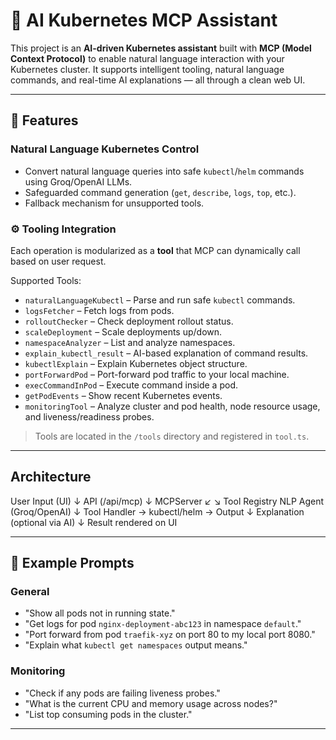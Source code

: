 # 🤖 AI Kubernetes MCP Assistant

This project is an **AI-driven Kubernetes assistant** built with **MCP (Model Context Protocol)** to enable natural language interaction with your Kubernetes cluster. It supports intelligent tooling, natural language commands, and real-time AI explanations — all through a clean web UI.

---

## 🚀 Features

### Natural Language Kubernetes Control
- Convert natural language queries into safe `kubectl`/`helm` commands using Groq/OpenAI LLMs.
- Safeguarded command generation (`get`, `describe`, `logs`, `top`, etc.).
- Fallback mechanism for unsupported tools.

### ⚙️ Tooling Integration
Each operation is modularized as a **tool** that MCP can dynamically call based on user request.

Supported Tools:
- `naturalLanguageKubectl` – Parse and run safe `kubectl` commands.
- `logsFetcher` – Fetch logs from pods.
- `rolloutChecker` – Check deployment rollout status.
- `scaleDeployment` – Scale deployments up/down.
- `namespaceAnalyzer` – List and analyze namespaces.
- `explain_kubectl_result` – AI-based explanation of command results.
- `kubectlExplain` – Explain Kubernetes object structure.
- `portForwardPod` – Port-forward pod traffic to your local machine.
- `execCommandInPod` – Execute command inside a pod.
- `getPodEvents` – Show recent Kubernetes events.
- `monitoringTool` – Analyze cluster and pod health, node resource usage, and liveness/readiness probes.

> Tools are located in the `/tools` directory and registered in `tool.ts`.

---

## Architecture

User Input (UI) ↓ API (/api/mcp) ↓ MCPServer ↙ ↘ Tool Registry NLP Agent (Groq/OpenAI) ↓ Tool Handler → kubectl/helm → Output ↓ Explanation (optional via AI) ↓ Result rendered on UI


---

## 🧪 Example Prompts

### General
- "Show all pods not in running state."
- "Get logs for pod `nginx-deployment-abc123` in namespace `default`."
- "Port forward from pod `traefik-xyz` on port 80 to my local port 8080."
- "Explain what `kubectl get namespaces` output means."

### Monitoring
- "Check if any pods are failing liveness probes."
- "What is the current CPU and memory usage across nodes?"
- "List top consuming pods in the cluster."

---

